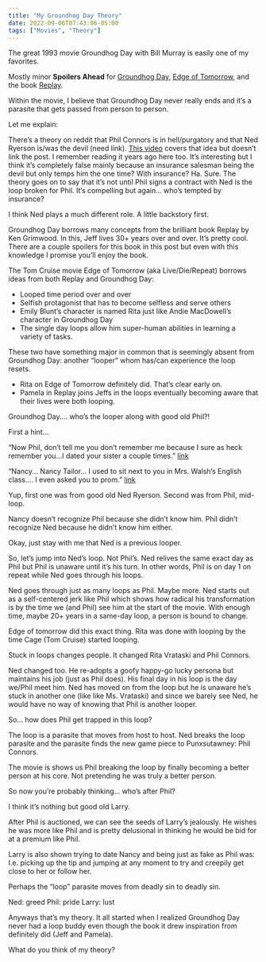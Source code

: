 ```yaml
---
title: "My Groundhog Day Theory"
date: 2022-09-06T07:43:06-05:00
tags: ["Movies", "Theory"]
---
```


The great 1993 movie Groundhog Day with Bill Murray is easily one of my favorites. 

Mostly minor **Spoilers Ahead** for [Groundhog Day](https://amzn.to/3cPtZtX), [Edge of Tomorrow](https://amzn.to/3wZsdNM), and the book [Replay](https://amzn.to/3qgusbS). 

Within the movie, I believe that Groundhog Day never really ends and it’s a parasite that gets passed from person to person. 

Let me explain: 

There’s a theory on reddit that Phil Connors is in hell/purgatory and that Ned Ryerson is/was the devil (need link). [This video](https://youtu.be/tZGBW8GGHC8) covers that idea but doesn’t link the post. I remember reading it years ago here too. It’s interesting but I think it’s completely false mainly because an insurance salesman being the devil but only temps him the one time? With insurance? Ha. Sure. The theory goes on to say that it’s not until Phil signs a contract with Ned is the loop broken for Phil. It’s compelling but again... who’s tempted by insurance? 

I think Ned plays a much different role. A little backstory first.

Groundhog Day borrows many concepts from the brilliant book Replay by Ken Grimwood. In this, Jeff lives 30+ years over and over. It’s pretty cool. There are a couple spoilers for this book in this post but even with this knowledge I promise you’ll enjoy the book.

The Tom Cruise movie Edge of Tomorrow (aka Live/Die/Repeat) borrows ideas from both Replay and Groundhog Day: 
- Looped time period over and over
- Selfish protagonist that has to become selfless and serve others
- Emily Blunt’s character is named Rita just like Andie MacDowell’s character in Groundhog Day
- The single day loops allow him super-human abilities in learning a variety of tasks. 

These two have something major in common that is seemingly absent from Groundhog Day: another “looper” whom has/can experience the loop resets.

- Rita on Edge of Tomorrow definitely did. That’s clear early on. 
- Pamela in Replay joins Jeffs in the loops eventually becoming aware that their lives were both looping.


Groundhog Day.... who’s the looper along with good old Phil?!

First a hint...

“Now Phil, don’t tell me you don’t remember me because I sure as heck remember you...I dated your sister a couple times.” [link](https://youtu.be/7JEryd3Y_G8)

“Nancy... Nancy Tailor... I used to sit next to you in Mrs. Walsh’s English class.... I even asked you to prom.” [link](https://youtu.be/Ljrw2gSCL1o)

Yup, first one was from good old Ned Ryerson. Second was from Phil, mid-loop.

Nancy doesn’t recognize Phil because she didn’t know him. Phil didn’t recognize Ned because he didn’t know him either.

Okay, just stay with me that Ned is a previous looper. 

So, let’s jump into Ned’s loop. Not Phil’s. Ned relives the same exact day as Phil but Phil is unaware until it’s his turn. In other words, Phil is on day 1 on repeat while Ned goes through his loops.

Ned goes through just as many loops as Phil. Maybe more. Ned starts out as a self-centered jerk like Phil which shows how radical his transformation is by the time we (and Phil) see him at the start of the movie. With enough time, maybe 20+ years in a same-day loop, a person is bound to change. 

Edge of tomorrow did this exact thing. Rita was done with looping by the time Cage (Tom Cruise) started looping. 

Stuck in loops changes people. It changed Rita Vrataski  and Phil Connors. 

Ned changed too. He re-adopts a goofy happy-go lucky persona but maintains his job (just as Phil does). His final day in his loop is the day we/Phil meet him. Ned has moved on from the loop but he is unaware he’s stuck in another one (like like Ms. Vrataski) and since we barely see Ned, he would have no way of knowing that Phil is another looper. 

So... how does Phil get trapped in this loop?

The loop is a parasite that moves from host to host.  Ned breaks the loop parasite and the parasite finds the new game piece to Punxsutawney: Phil Connors.

The movie is shows us Phil breaking the loop by finally becoming a better person at his core. Not pretending he was truly a better person. 

So now you’re probably thinking... who’s after Phil?

I think it’s nothing but good old Larry.

After Phil is auctioned, we can see the seeds of Larry’s jealously. He wishes he was more like Phil and is pretty delusional in thinking he would be bid for at a premium like Phil. 

Larry is also shown trying to date Nancy and being just as fake as Phil was: I.e. picking up the tip and jumping at any moment to try and creepily get close to her or follow her. 

Perhaps the “loop” parasite moves from deadly sin to deadly sin.

Ned: greed
Phil: pride
Larry: lust 

Anyways that’s my theory. It all started when I realized Groundhog Day never had a loop buddy even though the book it drew inspiration from definitely did (Jeff and Pamela). 


What do you think of my theory?
